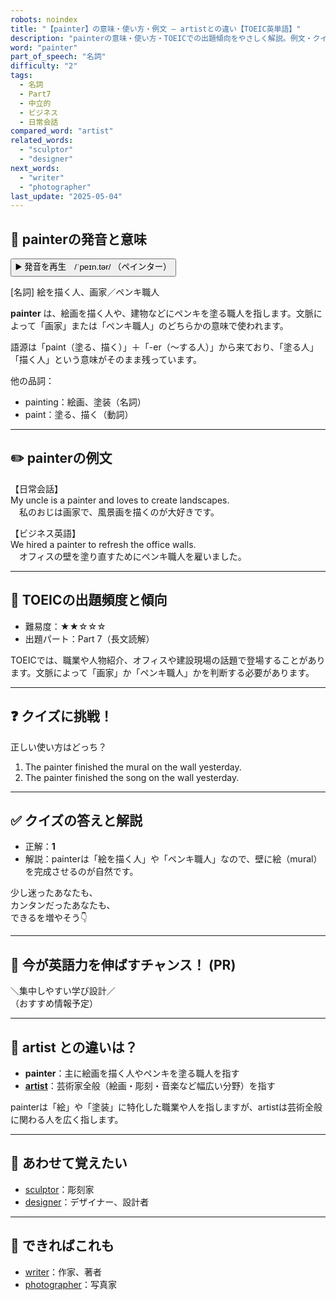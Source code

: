 ```yaml
---
robots: noindex
title: "【painter】の意味・使い方・例文 ― artistとの違い【TOEIC英単語】"
description: "painterの意味・使い方・TOEICでの出題傾向をやさしく解説。例文・クイズ付きでartistとの違いもわかりやすく学べます。"
word: "painter"
part_of_speech: "名詞"
difficulty: "2"
tags:
  - 名詞
  - Part7
  - 中立的
  - ビジネス
  - 日常会話
compared_word: "artist"
related_words:
  - "sculptor"
  - "designer"
next_words:
  - "writer"
  - "photographer"
last_update: "2025-05-04"
---
```


## 🔰 painterの発音と意味

<button class="play-audio" onclick="playTTS('painter')">
  <span class="play-audio-main">
    ▶️ 発音を再生　/ˈpeɪn.tər/
  </span>
  <span class="play-audio-sub">
    （ペインター）
  </span>
</button>

[名詞] 絵を描く人、画家／ペンキ職人

**painter** は、絵画を描く人や、建物などにペンキを塗る職人を指します。文脈によって「画家」または「ペンキ職人」のどちらかの意味で使われます。

語源は「paint（塗る、描く）」＋「-er（～する人）」から来ており、「塗る人」「描く人」という意味がそのまま残っています。

他の品詞：  
- painting：絵画、塗装（名詞）
- paint：塗る、描く（動詞）

---

## ✏️ painterの例文

【日常会話】  
My uncle is a painter and loves to create landscapes.  
　私のおじは画家で、風景画を描くのが大好きです。

【ビジネス英語】  
We hired a painter to refresh the office walls.  
　オフィスの壁を塗り直すためにペンキ職人を雇いました。

---

## 🎯 TOEICの出題頻度と傾向

- 難易度：★★☆☆☆
- 出題パート：Part 7（長文読解）

TOEICでは、職業や人物紹介、オフィスや建設現場の話題で登場することがあります。文脈によって「画家」か「ペンキ職人」かを判断する必要があります。

---

## ❓ クイズに挑戦！

正しい使い方はどっち？

1. The painter finished the mural on the wall yesterday.  
2. The painter finished the song on the wall yesterday.

---

## ✅ クイズの答えと解説

- 正解：**1**
- 解説：painterは「絵を描く人」や「ペンキ職人」なので、壁に絵（mural）を完成させるのが自然です。

少し迷ったあなたも、  
カンタンだったあなたも、  
できるを増やそう👇️

---

## 🚀 今が英語力を伸ばすチャンス！ (PR)

<div class="info-center">
＼集中しやすい学び設計／<br>  
（おすすめ情報予定）
</div>

---

## 🤔  artist との違いは？

- **painter**：主に絵画を描く人やペンキを塗る職人を指す
- **[artist](/artist)**：芸術家全般（絵画・彫刻・音楽など幅広い分野）を指す

painterは「絵」や「塗装」に特化した職業や人を指しますが、artistは芸術全般に関わる人を広く指します。

---

## 🧩 あわせて覚えたい

- [sculptor](/sculptor)：彫刻家
- [designer](/designer)：デザイナー、設計者

---

## 📖 できればこれも

- [writer](/writer)：作家、著者
- [photographer](/photographer)：写真家

<!-- cvid: aid24_bid38 -->
